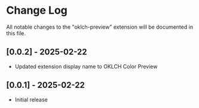 # Change Log

All notable changes to the "oklch-preview" extension will be documented in this file.

## [0.0.2] - 2025-02-22

- Updated extension display name to OKLCH Color Preview

## [0.0.1] - 2025-02-22

- Initial release
